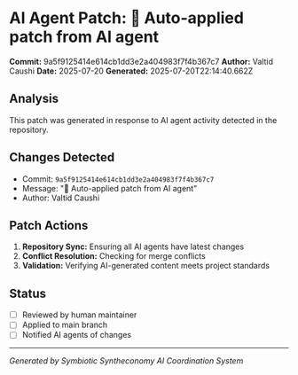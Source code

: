 # AI Agent Patch: 🤖 Auto-applied patch from AI agent

**Commit:** 9a5f9125414e614cb1dd3e2a404983f7f4b367c7
**Author:** Valtid Caushi
**Date:** 2025-07-20
**Generated:** 2025-07-20T22:14:40.662Z

## Analysis

This patch was generated in response to AI agent activity detected in the repository.

## Changes Detected

- Commit: `9a5f9125414e614cb1dd3e2a404983f7f4b367c7`
- Message: "🤖 Auto-applied patch from AI agent"
- Author: Valtid Caushi

## Patch Actions

1. **Repository Sync:** Ensuring all AI agents have latest changes
2. **Conflict Resolution:** Checking for merge conflicts
3. **Validation:** Verifying AI-generated content meets project standards

## Status

- [ ] Reviewed by human maintainer
- [ ] Applied to main branch
- [ ] Notified AI agents of changes

---
*Generated by Symbiotic Syntheconomy AI Coordination System*
